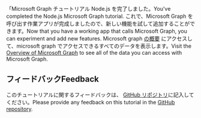 <!-- markdownlint-disable MD002 MD041 -->

<span data-ttu-id="74392-101">「Microsoft Graph チュートリアル Node.js を完了しました。</span><span class="sxs-lookup"><span data-stu-id="74392-101">You've completed the Node.js Microsoft Graph tutorial.</span></span> <span data-ttu-id="74392-102">これで、Microsoft Graph を呼び出す作業アプリが完成しましたので、新しい機能を試して追加することができます。</span><span class="sxs-lookup"><span data-stu-id="74392-102">Now that you have a working app that calls Microsoft Graph, you can experiment and add new features.</span></span> <span data-ttu-id="74392-103">Microsoft graph [の概要](/graph/overview) にアクセスして、microsoft graph でアクセスできるすべてのデータを表示します。</span><span class="sxs-lookup"><span data-stu-id="74392-103">Visit the [Overview of Microsoft Graph](/graph/overview) to see all of the data you can access with Microsoft Graph.</span></span>

## <a name="feedback"></a><span data-ttu-id="74392-104">フィードバック</span><span class="sxs-lookup"><span data-stu-id="74392-104">Feedback</span></span>

<span data-ttu-id="74392-105">このチュートリアルに関するフィードバックは、 [GitHub リポジトリ](https://github.com/microsoftgraph/msgraph-training-nodeexpressapp)に記入してください。</span><span class="sxs-lookup"><span data-stu-id="74392-105">Please provide any feedback on this tutorial in the [GitHub repository](https://github.com/microsoftgraph/msgraph-training-nodeexpressapp).</span></span>
